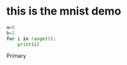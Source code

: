 # this is the mnist demo

<DemoMnist/>

```python 3
a=0
b=1
for i in range(5):
    print(i)
```

<a-button type="primary">Primary</a-button>
